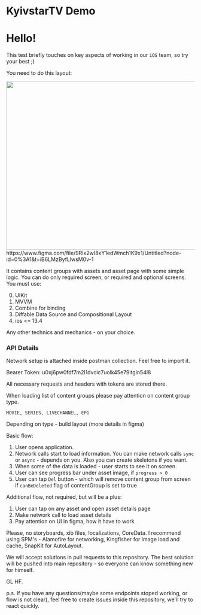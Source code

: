 # KyivstarTV Demo
# Hello! 

This test briefly touches on key aspects of working in our `iOS` team, so try your best ;) 

You need to do this layout:

<img src="https://i.imgur.com/G4DAPSk.png" width="650" height="450">
https://www.figma.com/file/9RIx2wI8xY1edWmch1K9x1/Untitled?node-id=0%3A1&t=iB6LMzByfLlwsM0v-1

It contains content groups with assets and asset page with some simple logic. 
You can do only required screen, or required and optional screens.
You must use:

0. UIKit
1. MVVM
2. Combine for binding
3. Diffable Data Source and Compositional Layout
4. ios <= 13.4

Any other technics and mechanics - on your choice.

### API Details
Network setup is attached inside postman collection. Feel free to import it.

Bearer Token: u0xj6pw0fdf7m2l1dvcic7uolk45e79itgin54l8

All necessary requests and headers with tokens are stored there. 

When loading list of content groups please pay attention on content group type. 

`
MOVIE, SERIES, LIVECHANNEL, EPG
`

Depending on type - build layout (more details in figma)

Basic flow:

1. User opens application.
2. Network calls start to load information. You can make network calls `sync` or `async` - depends on you. Also you can create skeletons if you want.
3. When some of the data is loaded - user starts to see it on screen.
4. User can see progress bar under asset image, if `progress > 0`
5. User can tap `Del` button - which will remove content group from screen if `canBeDeleted` flag of contentGroup is set to true

Additional flow, not required, but will be a plus:
1. User can tap on any asset and open asset details page
2. Make network call to load asset details
3. Pay attention on UI in figma, how it have to work

Please, no storyboards, xib files, localizations, CoreData. 
I recommend using SPM's - Alamofire for networking, Kingfisher for image load and cache, SnapKit for AutoLayout.


We will accept solutions in pull requests to this repository.
The best solution will be pushed into main repository - so everyone can know something new for himself.

GL HF.

p.s. If you have any questions(maybe some endpoints stoped working, or flow is not clear), feel free to create issues inside this repository, we'll try to react quickly. 
